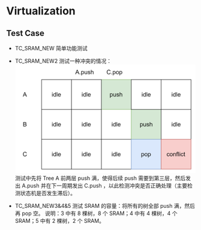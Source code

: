# Virtualization

## Test Case

- TC_SRAM_NEW
简单功能测试

- TC_SRAM_NEW2
测试一种冲突的情况：
![](images/image.png)
测试中先将 Tree A 前两层 push 满，使得后续 push 需要到第三层，然后发出 A.push 并在下一周期发出 C.push ，以此检测冲突是否正确处理（主要检测状态机是否发生滞后）。

- TC_SRAM_NEW3&4&5
测试 SRAM 的容量：将所有的树全部 push 满，然后再 pop 空。
说明：3 中有 8 棵树，8 个 SRAM；4 中有 4 棵树，4 个 SRAM；5 中有 2 棵树，2 个 SRAM。